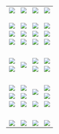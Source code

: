 <table>
  <tr height="1"></tr>
  <tr>
    <td><a href="https://git.io/vJvcW" target="_blank"><img src="https://d1s8jmadc96ydp.cloudfront.net/Up/DYYJ.jpg" /></a></td>
    <td><a href="https://d1s8jmadc96ydp.cloudfront.net" target="_blank"><img src="https://d1s8jmadc96ydp.cloudfront.net/Up/DYDT1.jpg" /></a></td>
    <td><a href="https://d2prg6x4b3sldc.cloudfront.net" target="_blank"><img src="https://d1s8jmadc96ydp.cloudfront.net/Up/DYDT2.jpg" /></a></td>
    <td><a href="https://d1rbaaueutiice.cloudfront.net" target="_blank"><img src="https://d1s8jmadc96ydp.cloudfront.net/Up/DYDT3.jpg" /></a></td>
  </tr>
  <tr height="20"></tr>
  <tr>
    <td><a href="https://d1s8jmadc96ydp.cloudfront.net/ogUP.aspx?name=FG.zip" target="_blank"><img src="https://d1s8jmadc96ydp.cloudfront.net/Up/FG.jpg" /></a></td>
    <td><a href="https://d1s8jmadc96ydp.cloudfront.net/ogUP.aspx?name=FGA.apk" target="_blank"><img src="https://d1s8jmadc96ydp.cloudfront.net/Up/FGA.jpg" /></a></td>
    <td><a href="https://d1s8jmadc96ydp.cloudfront.net/ogUP.aspx?name=U.zip" target="_blank"><img src="https://d1s8jmadc96ydp.cloudfront.net/Up/U.jpg" /></a></td>
    <td><a href="https://d1s8jmadc96ydp.cloudfront.net/ogUP.aspx?name=UA.apk" target="_blank"><img src="https://d1s8jmadc96ydp.cloudfront.net/Up/UA.jpg" /></a></td>
  </tr>
  <tr>
    <td><a href="https://d1gckfmgl5j192.cloudfront.net/gb/nsc413.htm" target="_blank"><img src="https://d1s8jmadc96ydp.cloudfront.net/Up/0DJY.jpg" /></a></td>
    <td><a href="https://d3b6fyqn9tuy1d.cloudfront.net/xtr/gb/prog204.html" target="_blank"><img src="https://d1s8jmadc96ydp.cloudfront.net/Up/0XTR.jpg" /></a></td>
    <td><a href="https://d2zxk612a9ugef.cloudfront.net" target="_blank"><img src="https://d1s8jmadc96ydp.cloudfront.net/Up/0MHW.jpg" /></a></td>
    <td><a href="https://d189wbvkxdhu8.cloudfront.net/acenter/" target="_blank"><img src="https://d1s8jmadc96ydp.cloudfront.net/Up/0TDW.jpg" /></a></td>
	</tr>
	<tr>
    <td><a href="http://tz.wrpd.me/jw/0" target="_blank"><img src="https://d1s8jmadc96ydp.cloudfront.net/Up/0DTW.jpg"/></a></td>
    <td><a href="https://github.com/ogate/url/blob/master/README.md" target="_blank"><img src="https://d1s8jmadc96ydp.cloudfront.net/Up/DYSC.jpg"/></a></td>
    <td><a href="https://d1s8jmadc96ydp.cloudfront.net/ogDY.aspx" target="_blank"><img src="https://d1s8jmadc96ydp.cloudfront.net/Up/DY.jpg"/></a></td>
    <td><a href="https://d1s8jmadc96ydp.cloudfront.net/ogST.aspx" target="_blank"><img src="https://d1s8jmadc96ydp.cloudfront.net/Up/ST.jpg"/></a></td>
	</tr>
  <tr height="30"></tr>
  <tr>
    <td><a href="https://d1s8jmadc96ydp.cloudfront.net/ogUP.aspx?name=ZYZG.mp4" target="_blank"><img src="https://d1s8jmadc96ydp.cloudfront.net/Up/ZYZG.jpg" /></a></td>
    <td rowspan=2><a href="https://d1s8jmadc96ydp.cloudfront.net/ogUP.aspx?name=WJ.mp4" target="_blank"><img src="https://d1s8jmadc96ydp.cloudfront.net/Up/WJ.jpg" /></a></td>
    <td><a href="https://d1s8jmadc96ydp.cloudfront.net/ogUP.aspx?name=BYWXY.mp4" target="_blank"><img src="https://d1s8jmadc96ydp.cloudfront.net/Up/BYWXY.jpg" /></a></td>
    <td><a href="https://d1s8jmadc96ydp.cloudfront.net/ogUP.aspx?name=DKC.mp4&count=12" target="_blank"><img src="https://d1s8jmadc96ydp.cloudfront.net/Up/DKC.jpg" /></a></td> 
  </tr>
  <tr>
    <td><a href="https://d1s8jmadc96ydp.cloudfront.net/ogUP.aspx?name=RTZQ.mp4" target="_blank"><img src="https://d1s8jmadc96ydp.cloudfront.net/Up/RTZQ.jpg" /></a></td>
    <td><a href="https://d1s8jmadc96ydp.cloudfront.net/ogUP.aspx?name=FZYX.mp4" target="_blank"><img src="https://d1s8jmadc96ydp.cloudfront.net/Up/FZYX.jpg" /></a></td>
    <td><a href="https://d1s8jmadc96ydp.cloudfront.net/ogUP.aspx?name=LRWS.mp4&count=6B:11,5A:10,5B:35,4A:14,4B:19,3A:10,3B:26,2A:16,2B:21,1A:23,1B:29" target="_blank"><img src="https://d1s8jmadc96ydp.cloudfront.net/Up/LRWS.jpg" /></a></td>
  </tr>
  <tr height="30"></tr>
  <tr>
    <td><a href="https://d1s8jmadc96ydp.cloudfront.net/ogUP.aspx?name=CYKJ.mp4" target="_blank"><img src="https://d1s8jmadc96ydp.cloudfront.net/Up/CYKJ.jpg" /></a></td>
    <td><a href="https://d1s8jmadc96ydp.cloudfront.net/ogUP.aspx?name=JQR.mp4&count=2" target="_blank"><img src="https://d1s8jmadc96ydp.cloudfront.net/Up/JQR.jpg" /></a></td>   
    <td rowspan=2><a href="https://d1s8jmadc96ydp.cloudfront.net/ogUP.aspx?name=JP.mp4&count=9" target="_blank"><img src="https://d1s8jmadc96ydp.cloudfront.net/Up/JP.jpg" /></td>
    <td><a href="https://d1s8jmadc96ydp.cloudfront.net/ogUP.aspx?name=STYY.mp4&count=3" target="_blank"><img src="https://d1s8jmadc96ydp.cloudfront.net/Up/STYY.jpg" /></a></td>
  </tr>
  <tr>
    <td><a href="https://d1s8jmadc96ydp.cloudfront.net/ogUP.aspx?name=MTDWH.mp4&count=28" target="_blank"><img src="https://d1s8jmadc96ydp.cloudfront.net/Up/MTDWH.jpg" /></a></td>
    <td><a href="https://d1s8jmadc96ydp.cloudfront.net/ogUP.aspx?name=ZSJ.mp4&count=16" target="_blank"><img src="https://d1s8jmadc96ydp.cloudfront.net/Up/ZSJ.jpg" /></a></td>
    <td><a href="https://d1s8jmadc96ydp.cloudfront.net/ogST.aspx" target="_blank"><img src="https://d1s8jmadc96ydp.cloudfront.net/Up/STZT.jpg" /></a></td>
  </tr>
  <tr>
    <td><a href="https://d1s8jmadc96ydp.cloudfront.net/ogUP.aspx?name=4SQQ.mp4&count=05:5&current=05:5" target="_blank"><img src="https://d1s8jmadc96ydp.cloudfront.net/Up/4SQQ0.jpg" /></a></td>
    <td><a href="https://d1s8jmadc96ydp.cloudfront.net/ogUP.aspx?name=4SHQ.mp4&count=05:7&current=05:7" target="_blank"><img src="https://d1s8jmadc96ydp.cloudfront.net/Up/4SHQ0.jpg" /></a></td>
    <td><a href="https://d1s8jmadc96ydp.cloudfront.net/ogUP.aspx?name=4SZG.mp4&count=05:4,04:20&current=05:4" target="_blank"><img src="https://d1s8jmadc96ydp.cloudfront.net/Up/4SZG0.jpg" /></a></td>
    <td><a href="https://d1s8jmadc96ydp.cloudfront.net/ogUP.aspx?name=4SDJ.mp4&count=05:12,04:52&current=05:12" target="_blank"><img src="https://d1s8jmadc96ydp.cloudfront.net/Up/4SDJ0.jpg" /></a></td>
  </tr>
  <tr height="30"></tr>
  <tr>
    <td><a href="https://d1s8jmadc96ydp.cloudfront.net/ogUP.aspx?name=3MSTT.mp4&count=17" target="_blank"><img src="https://d1s8jmadc96ydp.cloudfront.net/Up/3MSTT.jpg" /></a></td>
    <td><a href="https://d1s8jmadc96ydp.cloudfront.net/ogUP.aspx?name=3LXTX.mp4&count=9" target="_blank"><img src="https://d1s8jmadc96ydp.cloudfront.net/Up/3LXTX.jpg" /></a></td>
    <td><a href="https://d1s8jmadc96ydp.cloudfront.net/ogUP.aspx?name=WJZM.mp4&count=5" target="_blank"><img src="https://d1s8jmadc96ydp.cloudfront.net/Up/WJZM.jpg" /></a></td>
    <td><a href="https://d1s8jmadc96ydp.cloudfront.net/ogUP.aspx?name=XTFY.mp4&count=5" target="_blank"><img src="https://d1s8jmadc96ydp.cloudfront.net/Up/XTFY.jpg" /></a></td>
  </tr>
</table>
